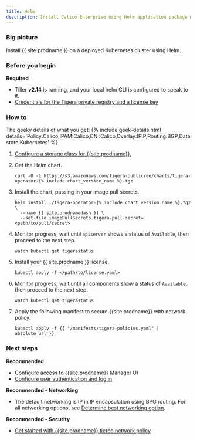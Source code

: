 ```yaml
---
title: Helm
description: Install Calico Enterprise using Helm application package manager.
---
```


### Big picture

Install {{ site.prodname }} on a deployed Kubernetes cluster using Helm.

### Before you begin

**Required**

- Tiller **v2.14** is running, and your local helm CLI is configured to speak to it.
- [Credentials for the Tigera private registry and a license key]({{site.baseurl}}/getting-started/calico-enterprise)

### How to

The geeky details of what you get:
{% include geek-details.html details='Policy:Calico,IPAM:Calico,CNI:Calico,Overlay:IPIP,Routing:BGP,Datastore:Kubernetes' %}

1. [Configure a storage class for {{site.prodname}}.]({{site.baseurl}}/getting-started/create-storage)

1. Get the Helm chart.
   ```
   curl -O -L https://s3.amazonaws.com/tigera-public/ee/charts/tigera-operator-{% include chart_version_name %}.tgz
   ```
1. Install the chart, passing in your image pull secrets.
   ```
   helm install ./tigera-operator-{% include chart_version_name %}.tgz \
     --name {{ site.prodnamedash }} \
     --set-file imagePullSecrets.tigera-pull-secret=<path/to/pull/secret>
   ```
2. Monitor progress, wait until `apiserver` shows a status of `Available`, then proceed to the next step.
   ```
   watch kubectl get tigerastatus
   ``` 
3. Install your {{ site.prodname }} license.
   ```
   kubectl apply -f </path/to/license.yaml>
   ```
4. Monitor progress, wait until all components show a status of `Available`, then proceed to the next step.
   ```
   watch kubectl get tigerastatus
   ```
5. Apply the following manifest to secure {{site.prodname}} with network policy:
   ```
   kubectl apply -f {{ "/manifests/tigera-policies.yaml" | absolute_url }}
   ```

### Next steps

**Recommended**

- [Configure access to {{site.prodname}} Manager UI]({{site.baseurl}}/getting-started/cnx/access-the-manager)
- [Configure user authentication and log in]({{site.baseurl}}/getting-started/cnx/create-user-login)

**Recommended - Networking**

- The default networking is IP in IP encapsulation using BPG routing. For all networking options, see [Determine best networking option]({{site.baseurl}}/networking/determine-best-networking).

**Recommended - Security**

- [Get started with {{site.prodname}} tiered network policy]({{site.baseurl}}/security/tiered-policy)
